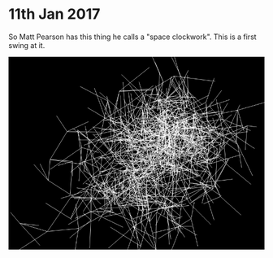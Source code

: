# 11th Jan 2017

So Matt Pearson has this thing he calls a "space clockwork". This is a first swing at it.

![Screenshot](screenshot.png) 
